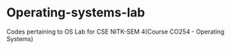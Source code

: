 # Operating-systems-lab
Codes pertaining to OS Lab for CSE NITK-SEM 4(Course CO254 - Operating Systems)

